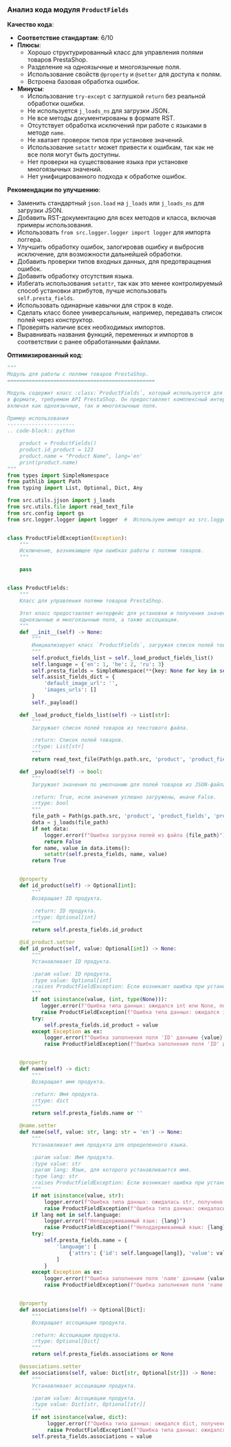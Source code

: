 ### Анализ кода модуля `ProductFields`

**Качество кода**:
- **Соответствие стандартам**: 6/10
- **Плюсы**:
    - Хорошо структурированный класс для управления полями товаров PrestaShop.
    - Разделение на одноязычные и многоязычные поля.
    - Использование свойств `@property` и `@setter` для доступа к полям.
    - Встроена базовая обработка ошибок.
- **Минусы**:
    - Использование `try-except` с заглушкой `return` без реальной обработки ошибки.
    - Не используется `j_loads_ns` для загрузки JSON.
    - Не все методы документированы в формате RST.
    - Отсутствует обработка исключений при работе с языками в методе `name`.
    - Не хватает проверок типов при установке значений.
    - Использование `setattr` может привести к ошибкам, так как не все поля могут быть доступны.
    - Нет проверки на существование языка при установке многоязычных значений.
    - Нет унифицированного подхода к обработке ошибок.

**Рекомендации по улучшению**:
- Заменить стандартный `json.load` на `j_loads` или `j_loads_ns` для загрузки JSON.
- Добавить RST-документацию для всех методов и класса, включая примеры использования.
- Использовать `from src.logger.logger import logger` для импорта логгера.
- Улучшить обработку ошибок, залогировав ошибку и выбросив исключение, для возможности дальнейшей обработки.
- Добавить проверки типов входных данных, для предотвращения ошибок.
- Добавить обработку отсутствия языка.
- Избегать использования `setattr`, так как это менее контролируемый способ установки атрибутов, лучше использовать `self.presta_fields`.
- Использовать одинарные кавычки для строк в коде.
- Сделать класс более универсальным, например, передавать список полей через конструктор.
- Проверять наличие всех необходимых импортов.
- Выравнивать названия функций, переменных и импортов в соответствии с ранее обработанными файлами.

**Оптимизированный код**:
```python
"""
Модуль для работы с полями товаров PrestaShop.
================================================

Модуль содержит класс :class:`ProductFields`, который используется для управления и структурирования данных товаров
в формате, требуемом API PrestaShop. Он предоставляет комплексный интерфейс для работы с полями товаров,
включая как одноязычные, так и многоязычные поля.

Пример использования
----------------------
.. code-block:: python

    product = ProductFields()
    product.id_product = 123
    product.name = "Product Name", lang='en'
    print(product.name)
"""
from types import SimpleNamespace
from pathlib import Path
from typing import List, Optional, Dict, Any

from src.utils.jjson import j_loads
from src.utils.file import read_text_file
from src.config import gs
from src.logger.logger import logger  #  Используем импорт из src.logger.logger


class ProductFieldException(Exception):
    """
    Исключение, возникающее при ошибках работы с полями товаров.
    """

    pass


class ProductFields:
    """
    Класс для управления полями товаров PrestaShop.

    Этот класс предоставляет интерфейс для установки и получения значений полей товаров, включая
    одноязычные и многоязычные поля, а также ассоциации.
    """
    def __init__(self) -> None:
        """
        Инициализирует класс `ProductFields`, загружая список полей товаров и настраивая значения по умолчанию.
        """
        self.product_fields_list = self._load_product_fields_list()
        self.language = {'en': 1, 'he': 2, 'ru': 3}
        self.presta_fields = SimpleNamespace(**{key: None for key in self.product_fields_list})
        self.assist_fields_dict = {
            'default_image_url': '',
            'images_urls': []
        }
        self._payload()

    def _load_product_fields_list(self) -> List[str]:
        """
        Загружает список полей товаров из текстового файла.

        :return: Список полей товаров.
        :rtype: List[str]
        """
        return read_text_file(Path(gs.path.src, 'product', 'product_fields', 'fields_list.txt'), as_list=True)

    def _payload(self) -> bool:
        """
        Загружает значения по умолчанию для полей товаров из JSON-файла.

        :return: True, если значения успешно загружены, иначе False.
        :rtype: bool
        """
        file_path = Path(gs.path.src, 'product', 'product_fields', 'product_fields_default_values.json')
        data = j_loads(file_path)
        if not data:
            logger.error(f"Ошибка загрузки полей из файла {file_path}")  # Используем logger.error для логирования ошибок
            return False
        for name, value in data.items():
            setattr(self.presta_fields, name, value)
        return True


    @property
    def id_product(self) -> Optional[int]:
        """
        Возвращает ID продукта.

        :return: ID продукта.
        :rtype: Optional[int]
        """
        return self.presta_fields.id_product

    @id_product.setter
    def id_product(self, value: Optional[int]) -> None:
        """
        Устанавливает ID продукта.

        :param value: ID продукта.
        :type value: Optional[int]
        :raises ProductFieldException: Если возникает ошибка при установке значения.
        """
        if not isinstance(value, (int, type(None))):
           logger.error(f"Ошибка типа данных: ожидался int или None, получено: {type(value)}")
           raise ProductFieldException(f"Ошибка типа данных: ожидался int или None, получено: {type(value)}")
        try:
            self.presta_fields.id_product = value
        except Exception as ex:
            logger.error(f"Ошибка заполнения поля 'ID' данными {value}. Ошибка: {ex}")
            raise ProductFieldException(f"Ошибка заполнения поля 'ID' данными {value}. Ошибка: {ex}") # Пробрасываем исключение для дальнейшей обработки


    @property
    def name(self) -> dict:
        """
        Возвращает имя продукта.

        :return: Имя продукта.
        :rtype: dict
        """
        return self.presta_fields.name or ''

    @name.setter
    def name(self, value: str, lang: str = 'en') -> None:
        """
        Устанавливает имя продукта для определенного языка.

        :param value: Имя продукта.
        :type value: str
        :param lang: Язык, для которого устанавливается имя.
        :type lang: str
        :raises ProductFieldException: Если возникает ошибка при установке значения.
        """
        if not isinstance(value, str):
            logger.error(f"Ошибка типа данных: ожидалась str, получено: {type(value)}")
            raise ProductFieldException(f"Ошибка типа данных: ожидалась str, получено: {type(value)}")
        if lang not in self.language:
            logger.error(f"Неподдерживаемый язык: {lang}")
            raise ProductFieldException(f"Неподдерживаемый язык: {lang}")
        try:
            self.presta_fields.name = {
                'language': [
                    {'attrs': {'id': self.language[lang]}, 'value': value},
                ]
            }
        except Exception as ex:
            logger.error(f"Ошибка заполнения поля 'name' данными {value}. Ошибка: {ex}")
            raise ProductFieldException(f"Ошибка заполнения поля 'name' данными {value}. Ошибка: {ex}")


    @property
    def associations(self) -> Optional[Dict]:
        """
        Возвращает ассоциации продукта.

        :return: Ассоциации продукта.
        :rtype: Optional[Dict]
        """
        return self.presta_fields.associations or None

    @associations.setter
    def associations(self, value: Dict[str, Optional[str]]) -> None:
        """
        Устанавливает ассоциации продукта.

        :param value: Ассоциации продукта.
        :type value: Dict[str, Optional[str]]
        """
        if not isinstance(value, dict):
             logger.error(f"Ошибка типа данных: ожидался dict, получено: {type(value)}")
             raise ProductFieldException(f"Ошибка типа данных: ожидался dict, получено: {type(value)}")
        self.presta_fields.associations = value